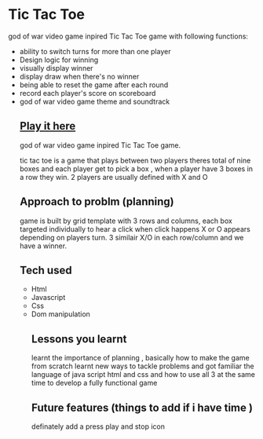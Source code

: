 
# Tic Tac Toe
 
god of war video game inpired Tic Tac Toe game with following functions:
 <ul>
  <li>ability to switch turns for more than one player</li>
  <li>Design logic for winning</li>
  <li>visually display winner</li>
  <li>display draw when there's no winner</li>
  <li>being able to reset the game after each round</li>
  <li>record each player's score on scoreboard</li>
  <li>god of war video game theme and soundtrack</li>
 
 ## [Play it here ](https://pouryaace.github.io/TicTacToe/)
god of war video game inpired Tic Tac Toe game.

tic tac toe is a game that plays between two players theres total of nine boxes and each player get to pick a box , when a player have 3 boxes in a row 
they win.
2 players are usually defined with X and O

## Approach to problm (planning)

game is built by grid template with 3 rows and columns,
each box targeted individually to hear a click when click happens X or O appears depending on players turn.
3 similair X/O in each row/column and we have a winner.

## Tech used

<ul>
 <li>Html</li>
 <li>Javascript</li>
 <li>Css</li>
 <li>Dom manipulation</li>
 

## Lessons you learnt
learnt the importance of planning , basically how to make the game from scratch 
learnt new ways to tackle problems and got familiar the language of java script
html and css and how to use all 3 at the same time to develop a fully functional game

## Future features (things to add if i have time )

definately add a press play and stop icon
